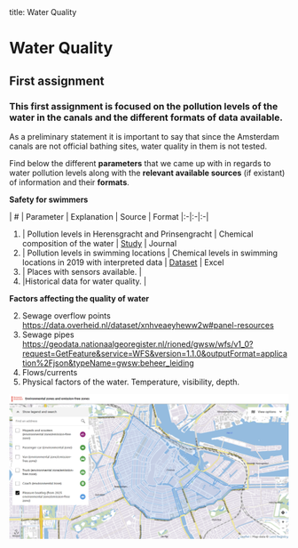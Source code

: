 <frontmatter>
  title: Water Quality
</frontmatter>

<br>

# Water Quality

## First assignment

### This first assignment is focused on the pollution levels of the water in the canals and the different formats of data available. 

As a preliminary statement it is important to say that since the Amsterdam canals are not official bathing sites, water quality in them is not tested.

Find below the different **parameters** that we came up with in regards to water pollution levels along with the **relevant available sources** (if existant) of information and their **formats**.

**Safety for swimmers**

| # | Parameter | Explanation | Source | Format
|:-|:-|:-|
1. | Pollution levels in Herensgracht and Prinsengracht | Chemical composition of the water | [Study](https://www.rivm.nl/publicaties/microbiologische-kwaliteit-van-grachtenwater-in-amsterdam) | Journal
1. | Pollution levels in swimming locations | Chemical levels in swimming locations in 2019 with interpreted data | [Dataset](https://onderzoek.amsterdam.nl/dataset/water-in-amsterdam) | Excel
1. | Places with sensors available. |
1. |Historical data for water quality. |

**Factors affecting the quality of water**

2. Sewage overflow points https://data.overheid.nl/dataset/xnhveaeyheww2w#panel-resources 
2. Sewage pipes https://geodata.nationaalgeoregister.nl/rioned/gwsw/wfs/v1_0?request=GetFeature&service=WFS&version=1.1.0&outputFormat=application%2Fjson&typeName=gwsw:beheer_leiding
2. Flows/currents
2. Physical factors of the water. Temperature, visibility, depth.



![Map of Amsterdam canals emission-free zones](../images/amsterdam-canals-emission-free-zones.png)